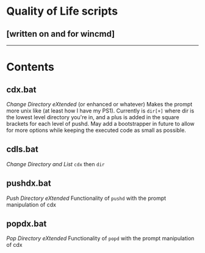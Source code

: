 # Quality of Life scripts

## [written on and for wincmd]
----------------------------

# Contents

## cdx.bat

*Change Directory eXtended* (or enhanced or whatever)
Makes the prompt more unix like (at least how I have my PS1).
Currently is `dir[+]` where dir is the lowest level directory you're in, and a plus is added in the square brackets for each level of pushd.
May add a bootstrapper in future to allow for more options while keeping the executed code as small as possible.

## cdls.bat

*Change Directory and List*
`cdx` then `dir`

## pushdx.bat

*Push Directory eXtended*
Functionality of `pushd` with the prompt manipulation of cdx

## popdx.bat

*Pop Directory eXtended*
Functionality of `popd` with the prompt manipulation of cdx
